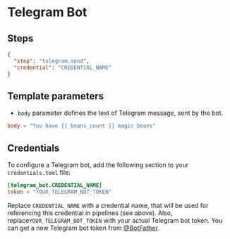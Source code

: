 # Telegram Bot

## Steps
```json
{
  "step": "telegram.send",
  "credential": "CREDENTIAL_NAME"
}
```

## Template parameters
- `body` parameter defines the text of Telegram message, sent by the bot.
```toml
body = "You have {{ beans_count }} magic beans"
```

## Credentials
To configure a Telegram bot, add the following section to your `credentials.toml` file:

```toml
[telegram_bot.CREDENTIAL_NAME]
token = "YOUR_TELEGRAM_BOT_TOKEN"
```

Replace `CREDENTIAL_NAME` with a credential name, that will be used for referencing this credential in pipelines (see above).
Also, replace`YOUR_TELEGRAM_BOT_TOKEN` with your actual Telegram bot token. You can get a new Telegram bot token from [@BotFather](https://t.me/BotFather).
